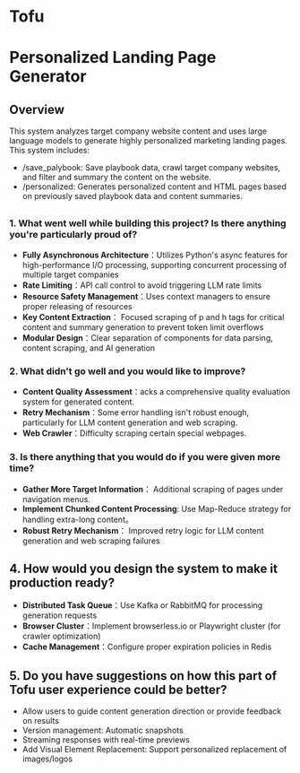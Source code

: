 # Tofu

# Personalized Landing Page Generator

## Overview
This system analyzes target company website content and uses large language models to generate highly personalized marketing landing pages. This system includes:
- /save_palybook: Save playbook data, crawl target company websites, and filter and summary the content on the website.
- /personalized: Generates personalized content and HTML pages based on previously saved playbook data and content summaries.

## 
### 1. What went well while building this project? Is there anything you're particularly proud of?
-  **Fully Asynchronous Architecture**：Utilizes Python's async features for high-performance I/O processing, supporting concurrent processing of multiple target companies
-  **Rate Limiting**：API call control to avoid triggering LLM rate limits
-  **Resource Safety Management**：Uses context managers to ensure proper releasing of resources
-  **Key Content Extraction**： Focused scraping of p and h tags for critical content and summary generation to prevent token limit overflows
-  **Modular Design**：Clear separation of components for data parsing, content scraping, and AI generation

### 2. What didn't go well and you would like to improve?
- **Content Quality Assessment**：acks a comprehensive quality evaluation system for generated content.
- **Retry Mechanism**：Some error handling isn't robust enough, particularly for LLM content generation and web scraping.
- **Web Crawler**：Difficulty scraping certain special webpages.

### 3. Is there anything that you would do if you were given more time?
- **Gather More Target Information**： Additional scraping of pages under navigation menus.
- **Implement Chunked Content Processing**: Use Map-Reduce strategy for handling extra-long content。
- **Robust Retry Mechanism**： Improved retry logic for LLM content generation and web scraping failures


## 4. How would you design the system to make it production ready?
 - **Distributed Task Queue**：Use Kafka or RabbitMQ for processing generation requests
 - **Browser Cluster**：Implement browserless.io or Playwright cluster (for crawler optimization)
 - **Cache Management**：Configure proper expiration policies in Redis

## 5. Do you have suggestions on how this part of Tofu user experience could be better?
- Allow users to guide content generation direction or provide feedback on results
- Version management: Automatic snapshots 
- Streaming responses with real-time previews
- Add Visual Element Replacement: Support personalized replacement of images/logos



